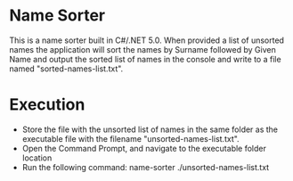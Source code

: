 # Name Sorter
This is a name sorter built in C#/.NET 5.0. When provided a list of unsorted names the application will sort the names by Surname followed by Given Name and output the sorted list of names in the console and write to a file named "sorted-names-list.txt".

# Execution
* Store the file with the unsorted list of names in the same folder as the executable file with the filename "unsorted-names-list.txt".
* Open the Command Prompt, and navigate to the executable folder location
* Run the following command: name-sorter ./unsorted-names-list.txt
